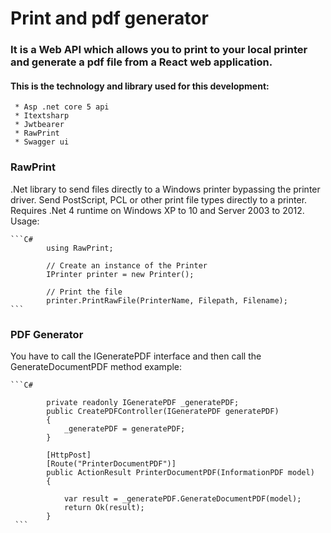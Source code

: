 # Print and pdf generator
### It is a Web API which allows you to print to your local printer and generate a pdf file from a React web application.

#### This is the technology and library used for this development:
     * Asp .net core 5 api
     * Itextsharp
     * Jwtbearer
     * RawPrint
     * Swagger ui
   
### RawPrint   
.Net library to send files directly to a Windows printer bypassing the printer driver.
Send PostScript, PCL or other print file types directly to a printer.
Requires .Net 4 runtime on Windows XP to 10 and Server 2003 to 2012.
Usage:

    ```C#
            using RawPrint;

            // Create an instance of the Printer
            IPrinter printer = new Printer();

            // Print the file
            printer.PrintRawFile(PrinterName, Filepath, Filename);
    ```

    

### PDF Generator
You have to call the IGeneratePDF interface and then call the GenerateDocumentPDF method example:
    
    ```C#
        
            private readonly IGeneratePDF _generatePDF;
            public CreatePDFController(IGeneratePDF generatePDF)
            {
                _generatePDF = generatePDF;            
            }

            [HttpPost]
            [Route("PrinterDocumentPDF")]
            public ActionResult PrinterDocumentPDF(InformationPDF model)
            {        

                var result = _generatePDF.GenerateDocumentPDF(model);
                return Ok(result);
            }
     ```   

